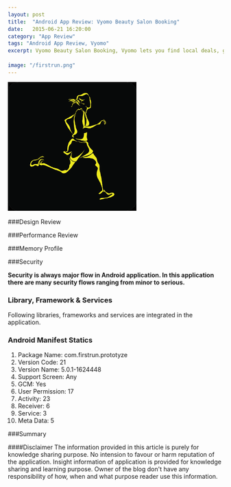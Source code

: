 ```yaml
---
layout: post
title:  "Android App Review: Vyomo Beauty Salon Booking"
date:   2015-06-21 16:20:00
category: "App Review"
tags: "Android App Review, Vyomo"
excerpt: Vyomo Beauty Salon Booking, Vyomo lets you find local deals, get services and review your salons and Spa. Discover Salons & Spas Near You. Check Pricing, Deals, Reviews/Ratings. Book Your Salon/Spa/Stylist. Visit Salon/Spa, Enjoy, Relax. Review/Rate Your Salon/Spa/Stylist.  

image: "/firstrun.png"
---
```


<img src="/assets/images/posts/firstrun.png" alt="Android App Review: First Run C25K Fitness Trainer" title="Android App Review: First Run C25K Fitness Trainer" class="img-responsive">



###Design Review

###Performance Review

###Memory Profile

###Security

**Security is always major flow in Android application. In this application there are many security flows ranging from minor to serious.**  

### Library, Framework & Services

Following libraries, frameworks and services are integrated in the application.

### Android Manifest Statics


1. Package Name: com.firstrun.prototyze
2. Version Code: 21
3. Version Name: 5.0.1-1624448
4. Support Screen: Any
5. GCM: Yes
6. User Permission: 17
7. Activity: 23
8. Receiver: 6
9. Service: 3
10. Meta Data: 5


###Summary





####Disclaimer 
The information provided in this article is purely for knowledge sharing purpose. No intension to favour or harm reputation of the application. Insight information of application is provided for knowledge sharing and learning purpose. Owner of the blog don't have any responsibility of how, when and what purpose reader use this information. 




